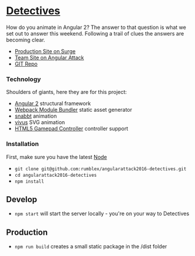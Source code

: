 # [Detectives](http://detectives.2016.angularattack.io/)

How do you animate in Angular 2? The answer to that question is what we set out to answer this weekend. Following a trail of clues the answers are becoming clear.

* [Production Site on Surge](http://detectives.2016.angularattack.io/)
* [Team Site on Angular Attack](https://www.angularattack.com/entries/3433-the-detectives)
* [GIT Repo](https://github.com/rumblex/angularattack2016-detectives)

### Technology

Shoulders of giants, here they are for this project:

* [Angular 2](https://github.com/angular/quickstart) structural framework
* [Webpack Module Bundler](https://github.com/webpack/webpack) static asset generator
* [snabbt](https://github.com/daniel-lundin/snabbt.js) animation
* [vivus](https://github.com/maxwellito/vivus) SVG animation
* [HTML5 Gamepad Controller](https://github.com/kallaspriit/HTML5-JavaScript-Gamepad-Controller-Library) controller support

### Installation

First, make sure you have the latest [Node](https://nodejs.org)

* `git clone git@github.com:rumblex/angularattack2016-detectives.git`
* `cd angularattack2016-detectives`
* `npm install`

## Develop

* `npm start` will start the server locally - you're on your way to Detectives

## Production

* `npm run build` creates a small static package in the /dist folder